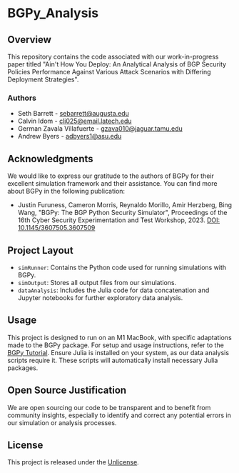 # BGPy_Analysis

## Overview
This repository contains the code associated with our work-in-progress paper titled "Ain't How You Deploy: An Analytical Analysis of BGP Security Policies Performance Against Various Attack Scenarios with Differing Deployment Strategies".

### Authors
- Seth Barrett - [sebarrett@augusta.edu](mailto:sebarrett@augusta.edu)
- Calvin Idom - [cli025@email.latech.edu](mailto:cli025@email.latech.edu)
- German Zavala Villafuerte - [gzava010@jaguar.tamu.edu](mailto:gzava010@jaguar.tamu.edu)
- Andrew Byers - [adbyers1@asu.edu](mailto:adbyers1@asu.edu)

## Acknowledgments
We would like to express our gratitude to the authors of BGPy for their excellent simulation framework and their assistance. You can find more about BGPy in the following publication:

- Justin Furuness, Cameron Morris, Reynaldo Morillo, Amir Herzberg, Bing Wang, "BGPy: The BGP Python Security Simulator", Proceedings of the 16th Cyber Security Experimentation and Test Workshop, 2023. [DOI: 10.1145/3607505.3607509](https://doi.org/10.1145/3607505.3607509)

## Project Layout
- `simRunner`: Contains the Python code used for running simulations with BGPy.
- `simOutput`: Stores all output files from our simulations.
- `dataAnalysis`: Includes the Julia code for data concatenation and Jupyter notebooks for further exploratory data analysis.

## Usage
This project is designed to run on an M1 MacBook, with specific adaptations made to the BGPy package. For setup and usage instructions, refer to the [BGPy Tutorial](https://github.com/jfuruness/bgpy_pkg/wiki/Tutorial). Ensure Julia is installed on your system, as our data analysis scripts require it. These scripts will automatically install necessary Julia packages.

## Open Source Justification
We are open sourcing our code to be transparent and to benefit from community insights, especially to identify and correct any potential errors in our simulation or analysis processes.

## License
This project is released under the [Unlicense](https://unlicense.org/).
